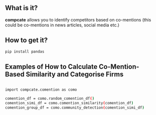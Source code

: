 ## What is it?
**compcate** allows you to identify competitors based on co-mentions (this could be co-mentions in news articles, social media etc.)

## How to get it?

```sh
pip install pandas
```

## Examples of How to Calculate Co-Mention-Based Similarity and Categorise Firms

```sh

import compcate.comention as como 

comention_df = como.random_comention_df()
comention_simi_df = como.comention_similarity(comention_df)
comention_group_df = como.community_detection(comention_simi_df)
```